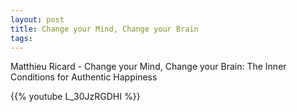```yaml
---
layout: post
title: Change your Mind, Change your Brain
tags:
---
```


Matthieu Ricard - Change your Mind, Change your Brain: The Inner Conditions
for Authentic Happiness

{{% youtube L_30JzRGDHI %}}

